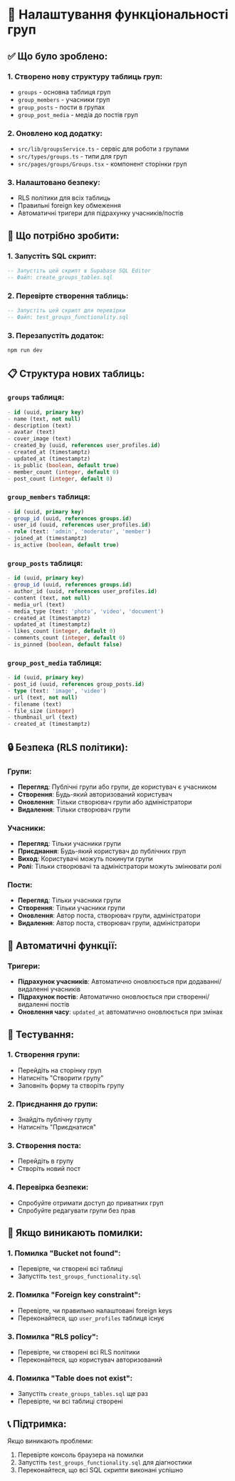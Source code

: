 # 🎯 Налаштування функціональності груп

## ✅ Що було зроблено:

### 1. **Створено нову структуру таблиць груп:**
- `groups` - основна таблиця груп
- `group_members` - учасники груп
- `group_posts` - пости в групах
- `group_post_media` - медіа до постів груп

### 2. **Оновлено код додатку:**
- `src/lib/groupsService.ts` - сервіс для роботи з групами
- `src/types/groups.ts` - типи для груп
- `src/pages/groups/Groups.tsx` - компонент сторінки груп

### 3. **Налаштовано безпеку:**
- RLS політики для всіх таблиць
- Правильні foreign key обмеження
- Автоматичні тригери для підрахунку учасників/постів

## 🚀 Що потрібно зробити:

### 1. **Запустіть SQL скрипт:**
```sql
-- Запустіть цей скрипт в Supabase SQL Editor
-- Файл: create_groups_tables.sql
```

### 2. **Перевірте створення таблиць:**
```sql
-- Запустіть цей скрипт для перевірки
-- Файл: test_groups_functionality.sql
```

### 3. **Перезапустіть додаток:**
```bash
npm run dev
```

## 📋 Структура нових таблиць:

### `groups` таблиця:
```sql
- id (uuid, primary key)
- name (text, not null)
- description (text)
- avatar (text)
- cover_image (text)
- created_by (uuid, references user_profiles.id)
- created_at (timestamptz)
- updated_at (timestamptz)
- is_public (boolean, default true)
- member_count (integer, default 0)
- post_count (integer, default 0)
```

### `group_members` таблиця:
```sql
- id (uuid, primary key)
- group_id (uuid, references groups.id)
- user_id (uuid, references user_profiles.id)
- role (text: 'admin', 'moderator', 'member')
- joined_at (timestamptz)
- is_active (boolean, default true)
```

### `group_posts` таблиця:
```sql
- id (uuid, primary key)
- group_id (uuid, references groups.id)
- author_id (uuid, references user_profiles.id)
- content (text, not null)
- media_url (text)
- media_type (text: 'photo', 'video', 'document')
- created_at (timestamptz)
- updated_at (timestamptz)
- likes_count (integer, default 0)
- comments_count (integer, default 0)
- is_pinned (boolean, default false)
```

### `group_post_media` таблиця:
```sql
- id (uuid, primary key)
- post_id (uuid, references group_posts.id)
- type (text: 'image', 'video')
- url (text, not null)
- filename (text)
- file_size (integer)
- thumbnail_url (text)
- created_at (timestamptz)
```

## 🔒 Безпека (RLS політики):

### Групи:
- **Перегляд**: Публічні групи або групи, де користувач є учасником
- **Створення**: Будь-який авторизований користувач
- **Оновлення**: Тільки створювач групи або адміністратори
- **Видалення**: Тільки створювач групи

### Учасники:
- **Перегляд**: Тільки учасники групи
- **Приєднання**: Будь-який користувач до публічних груп
- **Виход**: Користувачі можуть покинути групи
- **Ролі**: Тільки створювачі та адміністратори можуть змінювати ролі

### Пости:
- **Перегляд**: Тільки учасники групи
- **Створення**: Тільки учасники групи
- **Оновлення**: Автор поста, створювач групи, адміністратори
- **Видалення**: Автор поста, створювач групи, адміністратори

## 🔄 Автоматичні функції:

### Тригери:
- **Підрахунок учасників**: Автоматично оновлюється при додаванні/видаленні учасників
- **Підрахунок постів**: Автоматично оновлюється при створенні/видаленні постів
- **Оновлення часу**: `updated_at` автоматично оновлюється при змінах

## 🎯 Тестування:

### 1. **Створення групи:**
- Перейдіть на сторінку груп
- Натисніть "Створити групу"
- Заповніть форму та створіть групу

### 2. **Приєднання до групи:**
- Знайдіть публічну групу
- Натисніть "Приєднатися"

### 3. **Створення поста:**
- Перейдіть в групу
- Створіть новий пост

### 4. **Перевірка безпеки:**
- Спробуйте отримати доступ до приватних груп
- Спробуйте редагувати групи без прав

## 🐛 Якщо виникають помилки:

### 1. **Помилка "Bucket not found":**
- Перевірте, чи створені всі таблиці
- Запустіть `test_groups_functionality.sql`

### 2. **Помилка "Foreign key constraint":**
- Перевірте, чи правильно налаштовані foreign keys
- Переконайтеся, що `user_profiles` таблиця існує

### 3. **Помилка "RLS policy":**
- Перевірте, чи створені всі RLS політики
- Переконайтеся, що користувач авторизований

### 4. **Помилка "Table does not exist":**
- Запустіть `create_groups_tables.sql` ще раз
- Перевірте, чи всі таблиці створені

## 📞 Підтримка:

Якщо виникають проблеми:
1. Перевірте консоль браузера на помилки
2. Запустіть `test_groups_functionality.sql` для діагностики
3. Переконайтеся, що всі SQL скрипти виконані успішно 